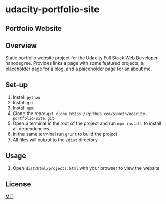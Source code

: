 # udacity-portfolio-site

## Portfolio Website

## Overview

Static portfolio website project for the Udacity Full Stack Web Developer nanodegree. Provides links a page with some featured projects, a placeholder page for a blog, and a placeholder page for an about me.

## Set-up

1.  Install `python`
2.  Install `git`
3.  Install `npm`
4.  Clone the repo: `git clone https://github.com/siketh/udacity-portfolio-site.git`
5.  Open a terminal in the root of the project and run `npm install` to install all dependencies
6.  In the same terminal run `grunt` to build the project
7.  All files will output to the `/dist` directory

## Usage

1.  Open `dist/html/projects.html` with your browser to view the website

## License

[MIT](LICENSE.md)
